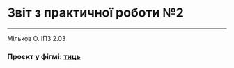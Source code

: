 # Звіт з практичної роботи №2
---
Мільков О.
ІПЗ 2.03

### Проєкт у фігмі: [тиць](https://www.figma.com/design/EmY29LExeBtgtgsyuoMWTX/%D0%BF%D1%80%D0%B0%D0%BA%D1%82%D0%B8%D1%87%D0%BD%D1%96?node-id=0-1&t=9Gan4tLdfEIhW6Wo-1)



